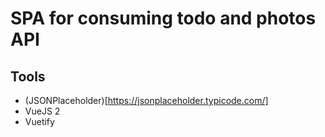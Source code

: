 # SPA for consuming todo and photos API

## Tools
  - (JSONPlaceholder)[https://jsonplaceholder.typicode.com/]
  - VueJS 2
  - Vuetify
